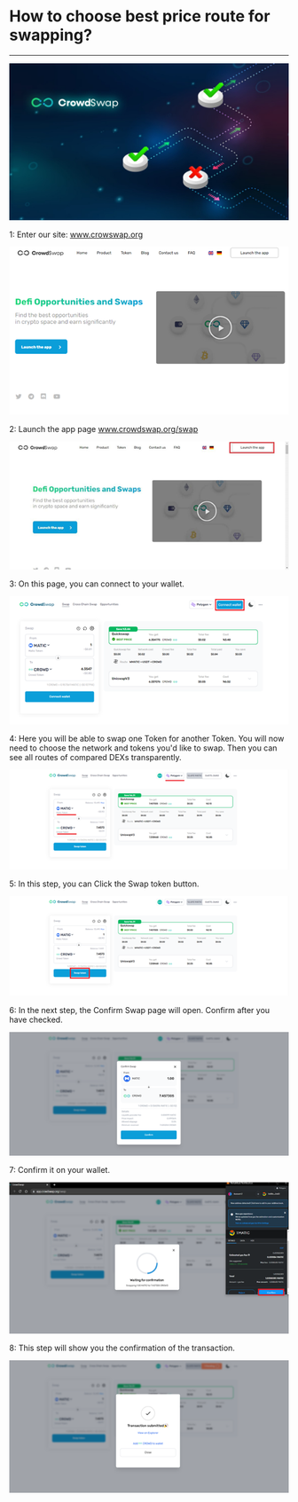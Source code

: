 # How to choose best price route for swapping?

---

![](../.gitbook/assets/how-to-choose-best-price-route-for-swapping.jpg)

1: Enter our site: www.crowswap.org

![](../.gitbook/assets/how-to-choose-best-price-route-for-swapping-1.png)

2: Launch the app page www.crowdswap.org/swap

![](../.gitbook/assets/how-to-choose-best-price-route-for-swapping-2.png)

3: On this page, you can connect to your wallet.

![](../.gitbook/assets/how-to-choose-best-price-route-for-swapping-3.png)

4: Here you will be able to swap one Token for another Token. You will now need to choose the network and tokens you'd like to swap. Then you can see all routes of compared DEXs transparently.

![](../.gitbook/assets/how-to-choose-best-price-route-for-swapping-4.png)

5: In this step, you can Click the Swap token button.

![](../.gitbook/assets/how-to-choose-best-price-route-for-swapping-5.png)

6: In the next step, the Confirm Swap page will open. Confirm after you have checked.

![](../.gitbook/assets/how-to-choose-best-price-route-for-swapping-6.png)

7: Confirm it on your wallet.

![](../.gitbook/assets/how-to-choose-best-price-route-for-swapping-7.png)

8: This step will show you the confirmation of the transaction.

![](../.gitbook/assets/how-to-choose-best-price-route-for-swapping-8.png)
